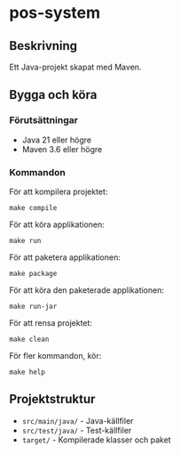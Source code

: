 # pos-system

## Beskrivning
Ett Java-projekt skapat med Maven.

## Bygga och köra

### Förutsättningar
- Java 21 eller högre
- Maven 3.6 eller högre

### Kommandon

För att kompilera projektet:
```
make compile
```

För att köra applikationen:
```
make run
```

För att paketera applikationen:
```
make package
```

För att köra den paketerade applikationen:
```
make run-jar
```

För att rensa projektet:
```
make clean
```

För fler kommandon, kör:
```
make help
```

## Projektstruktur
- `src/main/java/` - Java-källfiler
- `src/test/java/` - Test-källfiler
- `target/` - Kompilerade klasser och paket
